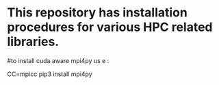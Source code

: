 # This repository has installation procedures for various HPC related libraries.


#to install cuda aware mpi4py us e :

CC=mpicc pip3 install mpi4py
